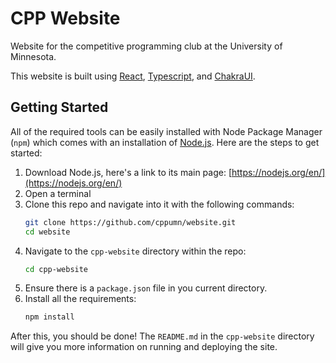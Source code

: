 # CPP Website
Website for the competitive programming club at the University of Minnesota.

This website is built using [React](https://reactjs.org/), [Typescript](https://www.typescriptlang.org/), and [ChakraUI](https://chakra-ui.com/).

## Getting Started

All of the required tools can be easily installed with Node Package Manager (`npm`) which comes with an installation of [Node.js](https://nodejs.org/en/). Here are the steps to get started:

1. Download Node.js, here's a link to its main page: [https://nodejs.org/en/](https://nodejs.org/en/)
2. Open a terminal
3. Clone this repo and navigate into it with the following commands:  
    ```bash
    git clone https://github.com/cppumn/website.git
    cd website
    ```
4. Navigate to the `cpp-website` directory within the repo:   
    ```bash
    cd cpp-website
    ```
5. Ensure there is a `package.json` file in you current directory.
6. Install all the requirements:
    ```bash
    npm install
    ```
After this, you should be done! The `README.md` in the `cpp-website` directory will give you more information on running and deploying the site.